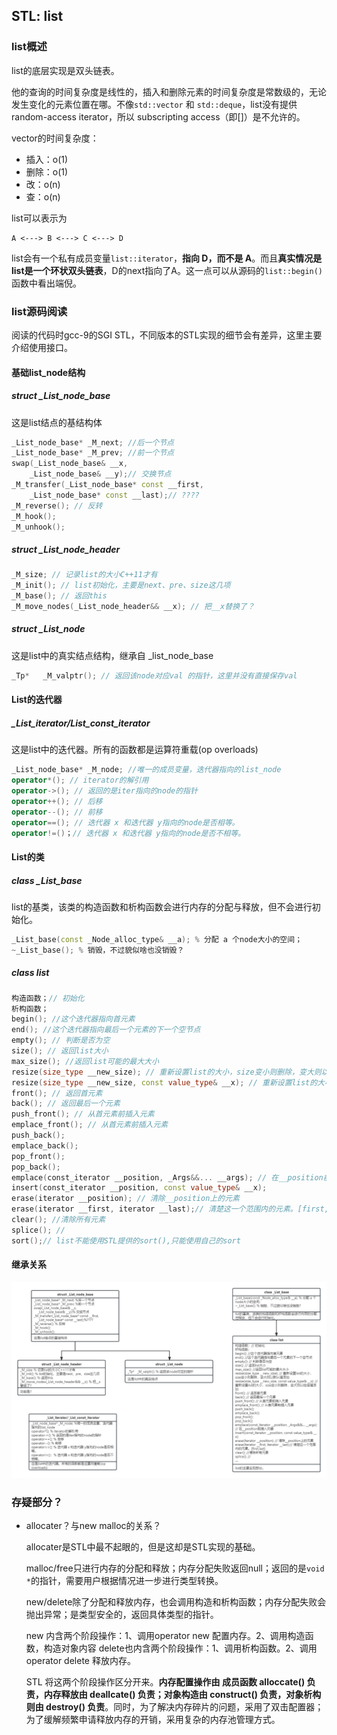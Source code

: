 ## STL: list

### list概述

list的底层实现是双头链表。

他的查询的时间复杂度是线性的，插入和删除元素的时间复杂度是常数级的，无论发生变化的元素位置在哪。不像`std::vector` 和 `std::deque`，list没有提供 random-access iterator，所以 subscripting access（即[]）是不允许的。

vector的时间复杂度：

- 插入：o(1)
- 删除：o(1)
- 改：o(n)
- 查：o(n)

list可以表示为

```
A <---> B <---> C <---> D
```

list会有一个私有成员变量`list::iterator`，**指向 D，而不是 A**。而且**真实情况是list是一个环状双头链表**，D的next指向了A。这一点可以从源码的`list::begin()`函数中看出端倪。

### list源码阅读

阅读的代码时gcc-9的SGI STL，不同版本的STL实现的细节会有差异，这里主要介绍使用接口。

#### 基础list_node结构

##### **struct _List_node_base**

这是list结点的基结构体

```cpp
_List_node_base* _M_next; //后一个节点
_List_node_base* _M_prev; //前一个节点
swap(_List_node_base& __x, 
    _List_node_base& __y);// 交换节点
_M_transfer(_List_node_base* const __first,
    _List_node_base* const __last);// ????
_M_reverse(); // 反转
_M_hook();
_M_unhook();
```



##### struct **_List_node_header**

```cpp
_M_size; // 记录list的大小C++11才有
_M_init(); // list初始化，主要是next、pre、size这几项
_M_base(); // 返回this
_M_move_nodes(_List_node_header&& __x); // 把__x替换了？
```



##### struct **_List_node**

这是list中的真实结点结构，继承自 _list_node_base

```cpp
_Tp*   _M_valptr(); // 返回该node对应val 的指针，这里并没有直接保存val
```



#### List的迭代器

##### **_List_iterator/List_const_iterator**

这是list中的迭代器。所有的函数都是运算符重载(op overloads)

```cpp
_List_node_base* _M_node; //唯一的成员变量，迭代器指向的list_node
operator*(); // iterator的解引用
operator->(); // 返回的是iter指向的node的指针
operator++(); // 后移
operator--(); // 前移
operator==(); // 迭代器 x 和迭代器 y指向的node是否相等。
operator!=()；// 迭代器 x 和迭代器 y指向的node是否不相等。
```



#### List的类

##### **class _List_base**

list的基类，该类的构造函数和析构函数会进行内存的分配与释放，但不会进行初始化。

```cpp
_List_base(const _Node_alloc_type& __a); % 分配 a 个node大小的空间；
~_List_base(); % 销毁，不过貌似啥也没销毁？
```



##### **class list**

```cpp
构造函数；// 初始化
析构函数；
begin(); //这个迭代器指向首元素
end(); //这个迭代器指向最后一个元素的下一个空节点
empty(); // 判断是否为空
size(); // 返回list大小
max_size(); //返回list可能的最大大小
resize(size_type __new_size); // 重新设置list的大小，size变小则删除，变大则以默认值添加
resize(size_type __new_size, const value_type& __x); // 重新设置list的大小，size变小则删除，变大则以给定值添加
front(); // 返回首元素
back(); // 返回最后一个元素
push_front(); // 从首元素前插入元素
emplace_front(); // 从首元素前插入元素
push_back();
emplace_back();
pop_front();
pop_back();
emplace(const_iterator __position, _Args&&... __args); // 在__position前插入对象
insert(const_iterator __position, const value_type& __x);
erase(iterator __position); // 清除__position上的元素
erase(iterator __first, iterator __last);// 清楚这一个范围内的元素。[first,last)
clear(); //清除所有元素
splice(); //
sort();// list不能使用STL提供的sort(),只能使用自己的sort
```



#### 继承关系

![stl_list](asset/stl_list.png)



### 存疑部分？

- allocater？与new malloc的关系？

  allocater是STL中最不起眼的，但是这却是STL实现的基础。

  malloc/free只进行内存的分配和释放；内存分配失败返回null；返回的是`void *`的指针，需要用户根据情况进一步进行类型转换。

  new/delete除了分配和释放内存，也会调用构造和析构函数；内存分配失败会抛出异常；是类型安全的，返回具体类型的指针。

  new 内含两个阶段操作：1、调用operator new 配置内存。2、调用构造函数，构造对象内容 delete也内含两个阶段操作：1、调用析构函数。2、调用operator delete 释放内存。

  STL 将这两个阶段操作区分开来。**内存配置操作由 成员函数 alloccate() 负责，内存释放由 deallcate() 负责；对象构造由 construct() 负责，对象析构则由 destroy() 负责**。同时，为了解决内存碎片的问题，采用了双击配置器；为了缓解频繁申请释放内存的开销，采用复杂的内存池管理方式。





